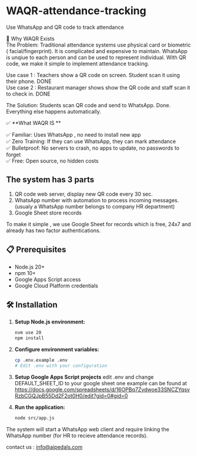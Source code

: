 # WAQR-attendance-tracking

Use WhatsApp and QR code to track attendance   


🎯 Why WAQR Exists  
The Problem:  Traditional attendance systems use physical card or biometric ( facial/fingerprint). It is complicated and expensive to maintain. WhatsApp is unqiue to each person and can be used to represent individual. With QR code, we make it simple to implement attendance tracking. 

Use case 1 : Teachers show a QR code on screen. Student scan it using their phone. DONE  
Use case 2 : Restaurant manager shows show the QR code and staff scan it to check in. DONE  

The Solution: Students scan QR code and send to WhatsApp. Done. Everything else happens automatically.  


✅ **What WAQR IS **  

✅ Familiar: Uses WhatsApp , no need to install new app  
✅ Zero Training: If they can use WhatsApp, they can mark attendance  
✅ Bulletproof: No servers to crash, no apps to update, no passwords to forget  
✅ Free: Open source, no hidden costs  



## The system has 3 parts  

1. QR code web server, display new QR code every 30 sec.  
2. WhatsApp number with automation to process incoming messages. (usualy a WhatsApp number belongs to company HR department) 
3. Google Sheet store records

   
To make it simple , we use Google Sheet for records which is free, 24x7 and already has two factor authentications.  


## 📋 Prerequisites

- Node.js 20+
- npm 10+
- Google Apps Script access
- Google Cloud Platform credentials

## 🛠 Installation

1. **Setup Node.js environment:**
   ```bash
   nvm use 20
   npm install
   ```

2. **Configure environment variables:**
   ```bash
   cp .env.example .env
   # Edit .env with your configuration
   ```

3. **Setup Google Apps Script projects**
   edit .env and change DEFAULT_SHEET_ID to your google sheet
   one example can be found at https://docs.google.com/spreadsheets/d/16OPBq7Zydwoe33SNCZYqsvRzbCGQJpB55Dd2F2ot0H0/edit?gid=0#gid=0 
   
4. **Run the application:**
   ```bash
   node src/app.js
   ```

The system will start a WhatsApp web client and require linking the WhatsApp number (for HR to recieve attendance records). 




contact us : info@aipedals.com   
